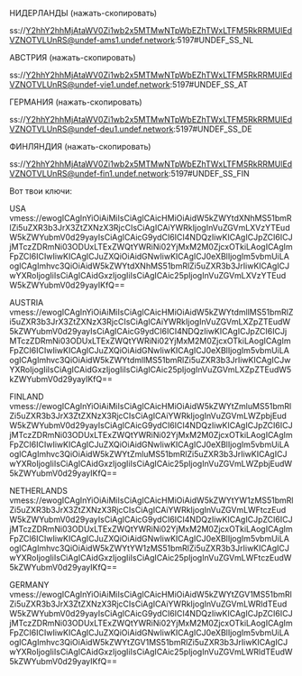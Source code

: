 
НИДЕРЛАНДЫ (нажать-скопировать)

ss://Y2hhY2hhMjAtaWV0Zi1wb2x5MTMwNTpWbEZhTWxLTFM5RkRRMUlEdVZNOTVLUnRS@undef-ams1.undef.network:5197#UNDEF_SS_NL

АВСТРИЯ (нажать-скопировать)

ss://Y2hhY2hhMjAtaWV0Zi1wb2x5MTMwNTpWbEZhTWxLTFM5RkRRMUlEdVZNOTVLUnRS@undef-vie1.undef.network:5197#UNDEF_SS_AT

ГЕРМАНИЯ (нажать-скопировать)

ss://Y2hhY2hhMjAtaWV0Zi1wb2x5MTMwNTpWbEZhTWxLTFM5RkRRMUlEdVZNOTVLUnRS@undef-deu1.undef.network:5197#UNDEF_SS_DE

ФИНЛЯНДИЯ (нажать-скопировать)

ss://Y2hhY2hhMjAtaWV0Zi1wb2x5MTMwNTpWbEZhTWxLTFM5RkRRMUlEdVZNOTVLUnRS@undef-fin1.undef.network:5197#UNDEF_SS_FIN


Вот твои ключи: 

USA
vmess://ewogICAgInYiOiAiMiIsCiAgICAicHMiOiAidW5kZWYtdXNhMS51bmRlZi5uZXR3b3JrX3ZtZXNzX3RjcCIsCiAgICAiYWRkIjogInVuZGVmLXVzYTEudW5kZWYubmV0d29yayIsCiAgICAicG9ydCI6ICI4NDQzIiwKICAgICJpZCI6ICJjMTczZDRmNi03ODUxLTExZWQtYWRiNi02YjMxM2M0ZjcxOTkiLAogICAgImFpZCI6ICIwIiwKICAgICJuZXQiOiAidGNwIiwKICAgICJ0eXBlIjogIm5vbmUiLAogICAgImhvc3QiOiAidW5kZWYtdXNhMS51bmRlZi5uZXR3b3JrIiwKICAgICJwYXRoIjogIiIsCiAgICAidGxzIjogIiIsCiAgICAic25pIjogInVuZGVmLXVzYTEudW5kZWYubmV0d29yayIKfQ==

AUSTRIA
vmess://ewogICAgInYiOiAiMiIsCiAgICAicHMiOiAidW5kZWYtdmllMS51bmRlZi5uZXR3b3JrX3ZtZXNzX3RjcCIsCiAgICAiYWRkIjogInVuZGVmLXZpZTEudW5kZWYubmV0d29yayIsCiAgICAicG9ydCI6ICI4NDQzIiwKICAgICJpZCI6ICJjMTczZDRmNi03ODUxLTExZWQtYWRiNi02YjMxM2M0ZjcxOTkiLAogICAgImFpZCI6ICIwIiwKICAgICJuZXQiOiAidGNwIiwKICAgICJ0eXBlIjogIm5vbmUiLAogICAgImhvc3QiOiAidW5kZWYtdmllMS51bmRlZi5uZXR3b3JrIiwKICAgICJwYXRoIjogIiIsCiAgICAidGxzIjogIiIsCiAgICAic25pIjogInVuZGVmLXZpZTEudW5kZWYubmV0d29yayIKfQ==

FINLAND
vmess://ewogICAgInYiOiAiMiIsCiAgICAicHMiOiAidW5kZWYtZmluMS51bmRlZi5uZXR3b3JrX3ZtZXNzX3RjcCIsCiAgICAiYWRkIjogInVuZGVmLWZpbjEudW5kZWYubmV0d29yayIsCiAgICAicG9ydCI6ICI4NDQzIiwKICAgICJpZCI6ICJjMTczZDRmNi03ODUxLTExZWQtYWRiNi02YjMxM2M0ZjcxOTkiLAogICAgImFpZCI6ICIwIiwKICAgICJuZXQiOiAidGNwIiwKICAgICJ0eXBlIjogIm5vbmUiLAogICAgImhvc3QiOiAidW5kZWYtZmluMS51bmRlZi5uZXR3b3JrIiwKICAgICJwYXRoIjogIiIsCiAgICAidGxzIjogIiIsCiAgICAic25pIjogInVuZGVmLWZpbjEudW5kZWYubmV0d29yayIKfQ==

NETHERLANDS
vmess://ewogICAgInYiOiAiMiIsCiAgICAicHMiOiAidW5kZWYtYW1zMS51bmRlZi5uZXR3b3JrX3ZtZXNzX3RjcCIsCiAgICAiYWRkIjogInVuZGVmLWFtczEudW5kZWYubmV0d29yayIsCiAgICAicG9ydCI6ICI4NDQzIiwKICAgICJpZCI6ICJjMTczZDRmNi03ODUxLTExZWQtYWRiNi02YjMxM2M0ZjcxOTkiLAogICAgImFpZCI6ICIwIiwKICAgICJuZXQiOiAidGNwIiwKICAgICJ0eXBlIjogIm5vbmUiLAogICAgImhvc3QiOiAidW5kZWYtYW1zMS51bmRlZi5uZXR3b3JrIiwKICAgICJwYXRoIjogIiIsCiAgICAidGxzIjogIiIsCiAgICAic25pIjogInVuZGVmLWFtczEudW5kZWYubmV0d29yayIKfQ==

GERMANY
vmess://ewogICAgInYiOiAiMiIsCiAgICAicHMiOiAidW5kZWYtZGV1MS51bmRlZi5uZXR3b3JrX3ZtZXNzX3RjcCIsCiAgICAiYWRkIjogInVuZGVmLWRldTEudW5kZWYubmV0d29yayIsCiAgICAicG9ydCI6ICI4NDQzIiwKICAgICJpZCI6ICJjMTczZDRmNi03ODUxLTExZWQtYWRiNi02YjMxM2M0ZjcxOTkiLAogICAgImFpZCI6ICIwIiwKICAgICJuZXQiOiAidGNwIiwKICAgICJ0eXBlIjogIm5vbmUiLAogICAgImhvc3QiOiAidW5kZWYtZGV1MS51bmRlZi5uZXR3b3JrIiwKICAgICJwYXRoIjogIiIsCiAgICAidGxzIjogIiIsCiAgICAic25pIjogInVuZGVmLWRldTEudW5kZWYubmV0d29yayIKfQ==
